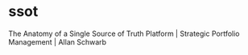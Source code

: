 # ssot
The Anatomy of a Single Source of Truth Platform | Strategic Portfolio Management | Allan Schwarb

